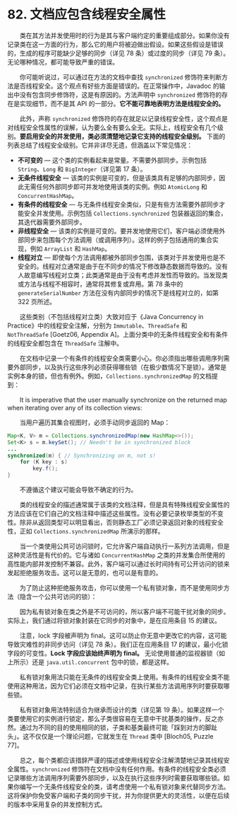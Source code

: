 # 82. 文档应包含线程安全属性

　　类在其方法并发使用时的行为是其与客户端约定的重要组成部分。如果你没有记录类在这一方面的行为，那么它的用户将被迫做出假设。如果这些假设是错误的，生成的程序可能缺少足够的同步（详见 78 条）或过度的同步（详见 79 条）。无论哪种情况，都可能导致严重的错误。

　　你可能听说过，可以通过在方法的文档中查找 `synchronized` 修饰符来判断方法是否线程安全。这个观点有好些方面是错误的。在正常操作中，Javadoc 的输出中没有包含同步修饰符，这是有原因的。方法声明中 `synchronized` 修饰符的存在是实现细节，而不是其 API 的一部分。**它不能可靠地表明方法是线程安全的。**

　　此外，声称 `synchronized` 修饰符的存在就足以记录线程安全性，这个观点是对线程安全性属性的误解，认为要么全有要么全无。实际上，线程安全有几个级别。**要启用安全的并发使用，类必须清楚地记录它支持的线程安全级别。** 下面的列表总结了线程安全级别。它并非详尽无遗，但涵盖以下常见情况：

- **不可变的** — 这个类的实例看起来是常量。不需要外部同步。示例包括 `String`、`Long` 和 `BigInteger`（详见第 17 条）。
- **无条件线程安全** — 该类的实例是可变的，但是该类具有足够的内部同步，因此无需任何外部同步即可并发地使用该类的实例。例如 `AtomicLong` 和 `ConcurrentHashMap`。
- **有条件的线程安全** — 与无条件线程安全类似，只是有些方法需要外部同步才能安全并发使用。示例包括 `Collections.synchronized` 包装器返回的集合，其迭代器需要外部同步。
- **非线程安全** — 该类的实例是可变的。要并发地使用它们，客户端必须使用外部同步来包围每个方法调用（或调用序列）。这样的例子包括通用的集合实现，例如 `ArrayList` 和 `HashMap`。
- **线程对立** — 即使每个方法调用都被外部同步包围，该类对于并发使用也是不安全的。线程对立通常是由于在不同步的情况下修改静态数据而导致的。没有人故意编写线程对立类；此类通常是由于没有考虑并发性而导致的。当发现类或方法与线程不相容时，通常将其修复或弃用。第 78 条中的 `generateSerialNumber` 方法在没有内部同步的情况下是线程对立的，如第 322 页所述。

　　这些类别（不包括线程对立类）大致对应于《Java Concurrency in Practice》中的线程安全注解，分别为 `Immutable`、`ThreadSafe` 和 `NotThreadSafe` [Goetz06, Appendix A]。上面分类中的无条件线程安全和有条件的线程安全都包含在 `ThreadSafe` 注解中。

　　在文档中记录一个有条件的线程安全类需要小心。你必须指出哪些调用序列需要外部同步，以及执行这些序列必须获得哪些锁（在极少数情况下是锁）。通常是实例本身的锁，但也有例外。例如，`Collections.synchronizedMap` 的文档提到：

　　It is imperative that the user manually synchronize on the returned map when iterating over any of its collection views:

　　当用户遍历其集合视图时，必须手动同步返回的 Map：

```java
Map<K, V> m = Collections.synchronizedMap(new HashMap<>());
Set<K> s = m.keySet(); // Needn't be in synchronized block
...
synchronized(m) { // Synchronizing on m, not s!
    for (K key : s)
        key.f();
}
```

　　不遵循这个建议可能会导致不确定的行为。

　　类的线程安全的描述通常属于该类的文档注释，但是具有特殊线程安全属性的方法应该在它们自己的文档注释中描述这些属性。没有必要记录枚举类型的不变性。除非从返回类型可以明显看出，否则静态工厂必须记录返回对象的线程安全性，正如 `Collections.synchronizedMap` 所演示的那样。

　　当一个类使用公共可访问锁时，它允许客户端自动执行一系列方法调用，但是这种灵活性是有代价的。它与诸如 `ConcurrentHashMap` 之类的并发集合所使用的高性能内部并发控制不兼容。此外，客户端可以通过长时间持有可公开访问的锁来发起拒绝服务攻击。这可以是无意的，也可以是有意的。

　　为了防止这种拒绝服务攻击，你可以使用一个私有锁对象，而不是使用同步方法（隐含一个公共可访问的锁）：

　　因为私有锁对象在类之外是不可访问的，所以客户端不可能干扰对象的同步。实际上，我们通过将锁对象封装在它同步的对象中，是在应用条目 15 的建议。

　　注意，lock 字段被声明为 final。这可以防止你无意中更改它的内容，这可能导致灾难性的非同步访问（详见 78 条）。我们正在应用条目 17 的建议，最小化锁字段的可变性。**Lock 字段应该始终声明为 final。** 无论使用普通的监视器锁（如上所示）还是 `java.util.concurrent` 包中的锁，都是这样。

　　私有锁对象用法只能在无条件的线程安全类上使用。有条件的线程安全类不能使用这种用法，因为它们必须在文档中记录，在执行某些方法调用序列时要获取哪些锁。

　　私有锁对象用法特别适合为继承而设计的类（详见第 19 条）。如果这样一个类要使用它的实例进行锁定，那么子类很容易在无意中干扰基类的操作，反之亦然。通过为不同的目的使用相同的锁，子类和基类最终可能「踩到对方的脚趾头」。这不仅仅是一个理论问题，它就发生在 `Thread` 类中 [Bloch05, Puzzle 77]。

　　总之，每个类都应该措辞严谨的描述或使用线程安全注解清楚地记录其线程安全属性。`synchronized` 修饰符在文档中没有任何作用。有条件的线程安全类必须记录哪些方法调用序列需要外部同步，以及在执行这些序列时需要获取哪些锁。如果你编写一个无条件线程安全的类，请考虑使用一个私有锁对象来代替同步方法。这将保护你免受客户端和子类的同步干扰，并为你提供更大的灵活性，以便在后续的版本中采用复杂的并发控制方式。